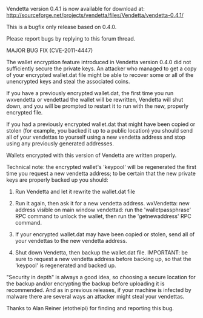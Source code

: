 Vendetta version 0.4.1 is now available for download at:
http://sourceforge.net/projects/vendetta/files/Vendetta/vendetta-0.4.1/

This is a bugfix only release based on 0.4.0.

Please report bugs by replying to this forum thread.

MAJOR BUG FIX  (CVE-2011-4447)

The wallet encryption feature introduced in Vendetta version 0.4.0 did not sufficiently secure the private keys. An attacker who
managed to get a copy of your encrypted wallet.dat file might be able to recover some or all of the unencrypted keys and steal the
associated coins.

If you have a previously encrypted wallet.dat, the first time you run wxvendetta or vendettad the wallet will be rewritten, Vendetta will
shut down, and you will be prompted to restart it to run with the new, properly encrypted file.

If you had a previously encrypted wallet.dat that might have been copied or stolen (for example, you backed it up to a public
location) you should send all of your vendettas to yourself using a new vendetta address and stop using any previously generated addresses.

Wallets encrypted with this version of Vendetta are written properly.

Technical note: the encrypted wallet's 'keypool' will be regenerated the first time you request a new vendetta address; to be certain that the
new private keys are properly backed up you should:

1. Run Vendetta and let it rewrite the wallet.dat file

2. Run it again, then ask it for a new vendetta address.
wxVendetta: new address visible on main window
vendettad: run the 'walletpassphrase' RPC command to unlock the wallet,  then run the 'getnewaddress' RPC command.

3. If your encrypted wallet.dat may have been copied or stolen, send all of your vendettas to the new vendetta address.

4. Shut down Vendetta, then backup the wallet.dat file.
IMPORTANT: be sure to request a new vendetta address before backing up, so that the 'keypool' is regenerated and backed up.

"Security in depth" is always a good idea, so choosing a secure location for the backup and/or encrypting the backup before uploading it is recommended. And as in previous releases, if your machine is infected by malware there are several ways an attacker might steal your vendettas.

Thanks to Alan Reiner (etotheipi) for finding and reporting this bug.
